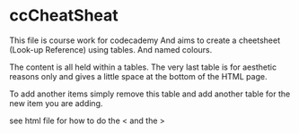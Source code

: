 # ccCheatSheat
This file is course work for codecademy
And aims to create a cheetsheet (Look-up Reference) using tables. And named colours.

The content is all held within a tables. The very last table is for aesthetic reasons only and gives a little space at the bottom of the HTML page.

To add another items simply remove this table and add another table for the new item you are adding.

see html file for how to do the < and the >
